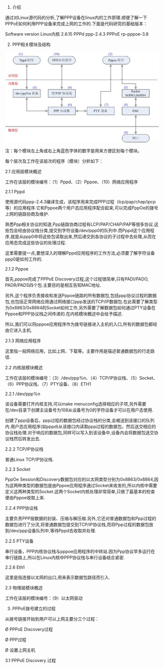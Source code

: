 1.   介绍

通过对Linux源代码的分析,了解PPP设备在linux内的工作原理.顺便了解一下PPPoE如何利用PPP设备来完成上网的工作的.下面是代码研究的基础版本：

       
Software  	version
Linux内核	2.6.15
PPPd	ppp-2.4.3
PPPoE	rp-pppoe-3.8

2.   PPP相关模块及结构

 ![](PPP框架原理.jpg)

注：每个模块左上角或右上角蓝色字体的数字是用来方便区别每个模块。

每个层次及工作在该层次的程序（模块）分析如下：

2.1 应用层模块概述

工作在该层的模块编号：（1）Pppd、（2）Pppoe、（10）网络应用程序

2.1.1   Pppd

使用源代码ppp-2.4.3编译生成，该程序用来完成PPP过程（lcp/pap/chap/ipcp等）的应用程序.它和Pppoe两个用户态应用程序配合起来,可以完成PppOe的拨号上网的链路协商及维护.

熟悉Ppp相关协议的知道,Ppp链路协商过程有LCP/PAP/CHAP/PAP等很多协议.这些包会经由协议栈分类,提交到字符设备/dev/ppp0的队列中.而Pppd这个应用程序,就是从ppp0中将这些包读取出来,然后递交到各协议的子过程中去处理,从而在应用态完成这些协议的处理过程.

这里需要提一点,要想深入的理解Pppd应用程序的工作方法,必须要了解字符设备ppp0是如何工作的.

2.1.2   Pppoe

首先,pppoe完成了PPPoE Discovery过程,这个过程很简单,只有PADI/PADO, PADR/PADS四个包.主要目的是相互告知MAC地址.

另外,这个程序负责接收和发送Pppoe链路的所有数据包,包括ppp协议过程的数据包,也包括正常网络应用通过网络接口ppp发送的TCP/IP数据包.在此需要了解类型为0x8863/0x8864的Socket如何工作,另外需要了解数据包如何通过PTY设备在Pppoe和PPP协议栈之间传递的.在内核模块概述中会给予描述.

所以,我们可以将pppoe应用程序作为拨号链接进入主机的入口,所有的数据包都经由它进入主机.

2.1.3   网络应用程序

这里指一般网络应用，比如上网、下载等。主要作用是描述普通数据包的行走路径.

2.2 内核层模块概述

工作在该层的模块编号：（3）/dev/ppp%n、（4）TCP/IP协议栈、（5）Socket、（6）PPP协议栈、（7）PTY设备、（8）ETH1

2.2.1   /dev/ppp%n

该设备需要打开内核支持,可以make menuconfig选择相应的子项,另外需要在/dev目录下创建主设备号为108从设备号为0的字符设备才可以在用户态使用.

创建了ppp设备后，ppp过程的数据包经过协议栈的分类,会被送到该接口的队列内.用户态应用程序(如pppd)从该接口内读取ppp过程的数据包，然后送交相应的协议栈处理.对于响应的数据包,同样可以写入到该设备中,设备内会将数据包送交协议栈然后转发出去.

2.2.2   TCP/IP协议栈

普通Linux TCP/IP协议栈.

2.2.3   Socket

PppOe Session和Discovery数据包对应的以太网类型分别为0x8863/0x8864,因为这两种类型的数据包是由Pppoe应用程序通过Socket来收发的,所以内核中需要定义这两种类型的Socket.这两个Socket内核处理非常简单,只做了最基本的检查便由Pppoe收取上来.

2.2.4   PPP协议栈

主要负责PPP层数据的封装、压缩与解压缩.另外,它还对普通数据包和Ppp过程的数据包进行了分流,将普通数据包提交到TCP/IP协议栈,而将Ppp过程的数据包放到/dev/ppp设备队列中,等待Pppd去收取并处理.

2.2.5   PTY设备

串行设备，PPP内核协议栈与pppoe应用程序的中转站.因为Ppp协议早多运行在串行链路上,所以在Linux内核中PPP协议栈与串行设备结合紧密.

2.2.6   Eth1

这里是指连接以太网的出口,用来表示数据包路径而引入.

2.3 物理层模块概述

工作在该层的模块编号：（9）以太网驱动

3.   PPPoE拨号建立的过程

从拨号链接开始到用户可以上网主要分三个过程：

Ø PPPoE Discovery过程

Ø PPP过程

Ø 设置上网主机

3.1 PPPoE Discovery 过程
